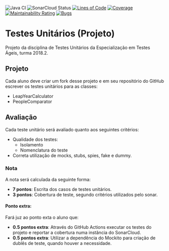 ![Java CI](https://github.com/franciscofnneto/unit-testing-project/workflows/Java%20CI/badge.svg)
![SonarCloud Status](https://sonarcloud.io/api/project_badges/measure?project=franciscofnneto_unit-testing-project&metric=alert_status)
[![Lines of Code](https://sonarcloud.io/api/project_badges/measure?project=franciscofnneto_unit-testing-project&metric=ncloc)](https://sonarcloud.io/dashboard?id=franciscofnneto_unit-testing-project)
[![Coverage](https://sonarcloud.io/api/project_badges/measure?project=franciscofnneto_unit-testing-project&metric=coverage)](https://sonarcloud.io/dashboard?id=franciscofnneto_unit-testing-project)
[![Maintainability Rating](https://sonarcloud.io/api/project_badges/measure?project=franciscofnneto_unit-testing-project&metric=sqale_rating)](https://sonarcloud.io/dashboard?id=franciscofnneto_unit-testing-project)
[![Bugs](https://sonarcloud.io/api/project_badges/measure?project=franciscofnneto_unit-testing-project&metric=bugs)](https://sonarcloud.io/dashboard?id=franciscofnneto_unit-testing-project)

# Testes Unitários (Projeto)

Projeto da disciplina de Testes Unitários da Especialização em Testes Ágeis, turma
2018.2.

## Projeto

Cada aluno deve criar um fork desse projeto e em seu repositório do GitHub escrever os testes
unitários para as classes:
- LeapYearCalculator
- PeopleComparator

## Avaliação

 Cada teste unitário será avaliado quanto aos seguintes critérios:
- Qualidade dos testes:
    - Isolamento
    - Nomenclatura do teste
- Correta utilização de mocks, stubs, spies, fake e dummy.

### Nota

A nota será calculada da seguinte forma:
- **7 pontos**: Escrita dos casos de testes unitários.
- **3 pontos**: Cobertura de teste, segundo critérios utilizados
pelo sonar.
    
#### Ponto extra:

Fará juz ao ponto exta o aluno que: 
- **0.5 pontos extra**: Através do GitHub Actions executar os testes do projeto
e reportar a cobertura numa instância do SonarCloud.
- **0.5 pontos extra**: Utilizar a dependência do Mockito para criação de
dublês de teste, quando houver a necessidade.
